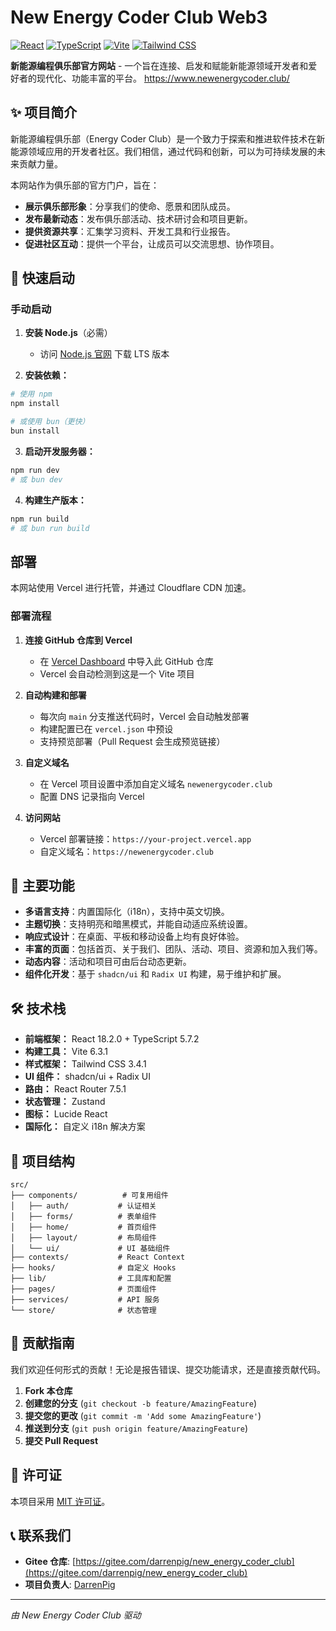 # New Energy Coder Club Web3

[![React](https://img.shields.io/badge/React-18.2.0-blue.svg)](https://reactjs.org/)
[![TypeScript](https://img.shields.io/badge/TypeScript-5.7.2-blue.svg)](https://www.typescriptlang.org/)
[![Vite](https://img.shields.io/badge/Vite-6.3.1-purple.svg)](https://vitejs.dev/)
[![Tailwind CSS](https://img.shields.io/badge/Tailwind_CSS-3.4.1-cyan.svg)](https://tailwindcss.com/)

**新能源编程俱乐部官方网站** - 一个旨在连接、启发和赋能新能源领域开发者和爱好者的现代化、功能丰富的平台。
https://www.newenergycoder.club/
## ✨ 项目简介

新能源编程俱乐部（Energy Coder Club）是一个致力于探索和推进软件技术在新能源领域应用的开发者社区。我们相信，通过代码和创新，可以为可持续发展的未来贡献力量。

本网站作为俱乐部的官方门户，旨在：
- **展示俱乐部形象**：分享我们的使命、愿景和团队成员。
- **发布最新动态**：发布俱乐部活动、技术研讨会和项目更新。
- **提供资源共享**：汇集学习资料、开发工具和行业报告。
- **促进社区互动**：提供一个平台，让成员可以交流思想、协作项目。

## 🚀 快速启动

### 手动启动

1. **安装 Node.js**（必需）
   - 访问 [Node.js 官网](https://nodejs.org/) 下载 LTS 版本

2. **安装依赖：**
```bash
# 使用 npm
npm install

# 或使用 bun（更快）
bun install
```

3. **启动开发服务器：**
```bash
npm run dev
# 或 bun dev
```

4. **构建生产版本：**
```bash
npm run build
# 或 bun run build
```

## 部署

本网站使用 Vercel 进行托管，并通过 Cloudflare CDN 加速。

### 部署流程

1.  **连接 GitHub 仓库到 Vercel**
    -   在 [Vercel Dashboard](https://vercel.com/dashboard) 中导入此 GitHub 仓库
    -   Vercel 会自动检测到这是一个 Vite 项目

2.  **自动构建和部署**
    -   每次向 `main` 分支推送代码时，Vercel 会自动触发部署
    -   构建配置已在 `vercel.json` 中预设
    -   支持预览部署（Pull Request 会生成预览链接）

3.  **自定义域名**
    -   在 Vercel 项目设置中添加自定义域名 `newenergycoder.club`
    -   配置 DNS 记录指向 Vercel

4.  **访问网站**
    -   Vercel 部署链接：`https://your-project.vercel.app`
    -   自定义域名：`https://newenergycoder.club`


## 🌟 主要功能

- **多语言支持**：内置国际化（i18n），支持中英文切换。
- **主题切换**：支持明亮和暗黑模式，并能自动适应系统设置。
- **响应式设计**：在桌面、平板和移动设备上均有良好体验。
- **丰富的页面**：包括首页、关于我们、团队、活动、项目、资源和加入我们等。
- **动态内容**：活动和项目可由后台动态更新。
- **组件化开发**：基于 `shadcn/ui` 和 `Radix UI` 构建，易于维护和扩展。

## 🛠️ 技术栈

- **前端框架：** React 18.2.0 + TypeScript 5.7.2
- **构建工具：** Vite 6.3.1
- **样式框架：** Tailwind CSS 3.4.1
- **UI 组件：** shadcn/ui + Radix UI
- **路由：** React Router 7.5.1
- **状态管理：** Zustand
- **图标：** Lucide React
- **国际化：** 自定义 i18n 解决方案

## 📁 项目结构

```
src/
├── components/          # 可复用组件
│   ├── auth/           # 认证相关
│   ├── forms/          # 表单组件
│   ├── home/           # 首页组件
│   ├── layout/         # 布局组件
│   └── ui/             # UI 基础组件
├── contexts/           # React Context
├── hooks/              # 自定义 Hooks
├── lib/                # 工具库和配置
├── pages/              # 页面组件
├── services/           # API 服务
└── store/              # 状态管理
```

## 🤝 贡献指南

我们欢迎任何形式的贡献！无论是报告错误、提交功能请求，还是直接贡献代码。

1. **Fork 本仓库**
2. **创建您的分支** (`git checkout -b feature/AmazingFeature`)
3. **提交您的更改** (`git commit -m 'Add some AmazingFeature'`)
4. **推送到分支** (`git push origin feature/AmazingFeature`)
5. **提交 Pull Request**

## 📜 许可证

本项目采用 [MIT 许可证](LICENSE)。

## 📞 联系我们

- **Gitee 仓库**: [https://gitee.com/darrenpig/new_energy_coder_club](https://gitee.com/darrenpig/new_energy_coder_club)
- **项目负责人**: [DarrenPig](https://gitee.com/darrenpig)

---

*由 New Energy Coder Club 驱动*
